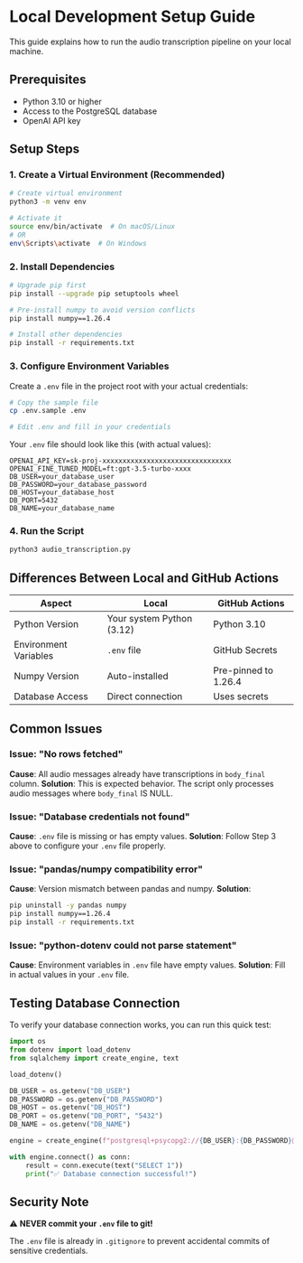 # Local Development Setup Guide

This guide explains how to run the audio transcription pipeline on your local machine.

## Prerequisites

- Python 3.10 or higher
- Access to the PostgreSQL database
- OpenAI API key

## Setup Steps

### 1. Create a Virtual Environment (Recommended)

```bash
# Create virtual environment
python3 -m venv env

# Activate it
source env/bin/activate  # On macOS/Linux
# OR
env\Scripts\activate  # On Windows
```

### 2. Install Dependencies

```bash
# Upgrade pip first
pip install --upgrade pip setuptools wheel

# Pre-install numpy to avoid version conflicts
pip install numpy==1.26.4

# Install other dependencies
pip install -r requirements.txt
```

### 3. Configure Environment Variables

Create a `.env` file in the project root with your actual credentials:

```bash
# Copy the sample file
cp .env.sample .env

# Edit .env and fill in your credentials
```

Your `.env` file should look like this (with actual values):

```
OPENAI_API_KEY=sk-proj-xxxxxxxxxxxxxxxxxxxxxxxxxxxxxxxx
OPENAI_FINE_TUNED_MODEL=ft:gpt-3.5-turbo-xxxx
DB_USER=your_database_user
DB_PASSWORD=your_database_password
DB_HOST=your_database_host
DB_PORT=5432
DB_NAME=your_database_name
```

### 4. Run the Script

```bash
python3 audio_transcription.py
```

## Differences Between Local and GitHub Actions

| Aspect | Local | GitHub Actions |
|--------|-------|----------------|
| Python Version | Your system Python (3.12) | Python 3.10 |
| Environment Variables | `.env` file | GitHub Secrets |
| Numpy Version | Auto-installed | Pre-pinned to 1.26.4 |
| Database Access | Direct connection | Uses secrets |

## Common Issues

### Issue: "No rows fetched"
**Cause**: All audio messages already have transcriptions in `body_final` column.
**Solution**: This is expected behavior. The script only processes audio messages where `body_final` IS NULL.

### Issue: "Database credentials not found"
**Cause**: `.env` file is missing or has empty values.
**Solution**: Follow Step 3 above to configure your `.env` file properly.

### Issue: "pandas/numpy compatibility error"
**Cause**: Version mismatch between pandas and numpy.
**Solution**: 
```bash
pip uninstall -y pandas numpy
pip install numpy==1.26.4
pip install -r requirements.txt
```

### Issue: "python-dotenv could not parse statement"
**Cause**: Environment variables in `.env` file have empty values.
**Solution**: Fill in actual values in your `.env` file.

## Testing Database Connection

To verify your database connection works, you can run this quick test:

```python
import os
from dotenv import load_dotenv
from sqlalchemy import create_engine, text

load_dotenv()

DB_USER = os.getenv("DB_USER")
DB_PASSWORD = os.getenv("DB_PASSWORD")
DB_HOST = os.getenv("DB_HOST")
DB_PORT = os.getenv("DB_PORT", "5432")
DB_NAME = os.getenv("DB_NAME")

engine = create_engine(f"postgresql+psycopg2://{DB_USER}:{DB_PASSWORD}@{DB_HOST}:{DB_PORT}/{DB_NAME}")

with engine.connect() as conn:
    result = conn.execute(text("SELECT 1"))
    print("✅ Database connection successful!")
```

## Security Note

⚠️ **NEVER commit your `.env` file to git!** 

The `.env` file is already in `.gitignore` to prevent accidental commits of sensitive credentials.

